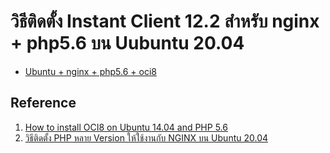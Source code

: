 # วิธีติดตั้ง Instant Client 12.2 สำหรับ nginx + php5.6 บน Uubuntu 20.04

- [Ubuntu + nginx + php5.6 + oci8](https://github.com/midnighttime-cha/nginx-php-oracle-client-ubuntu20.04/blob/main/php5.6.md)

## Reference
1. [How to install OCI8 on Ubuntu 14.04 and PHP 5.6](http://www.syahzul.com/2016/04/06/how-to-install-oci8-on-ubuntu-14-04-and-php-5-6/)
2. [วิธีติดตั้ง PHP หลาย Version ให้ใช้งานกับ NGINX บน Ubuntu 20.04](https://github.com/midnighttime-cha/nginx-multiple-php)
